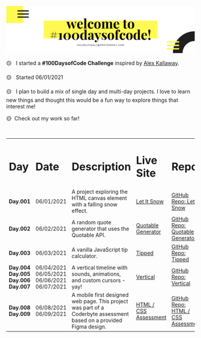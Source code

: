 <a href='https://github.com/chloeloveall'>![#100DaysOfCode](assets/100daysofcodewelcome.png)</a>

🟡 &nbsp; I started a **#100DaysofCode Challenge** inspired by <a href='https://github.com/kallaway'>Alex Kallaway</a>.

🟡 &nbsp; Started 06/01/2021

🟡 &nbsp; I plan to build a mix of single day and multi-day projects. I love to learn new things and thought this would be a fun way to explore things that interest me! 

🟡 &nbsp;Check out my work so far!

#

<table>
  <tr>
    <td width="60px"> <h1>Day</h1> </td>
    <td> <h1>Date</h1> </td>
    <td> <h1>Description</h1> </td>
    <td> <h1>Live Site</h1> </td>
    <td> <h1>Repo</h1> </td>
  </tr>
  <tr>
    <td width="60px"> <b> Day.001 </b> </td>
    <td> 06/01/2021 </td>
    <td>A project exploring the HTML canvas element with a falling snow effect.</td>
    <td> <a href='https://let-it-snow.vercel.app/'>Let It Snow</a> </td>
    <td> <a href='https://github.com/chloeloveall/let-it-snow'>GitHub Repo: Let It Snow </a> </td>
  </tr>
  <tr>
    <td width="60px"> <b> Day.002 </b> </td>
    <td> 06/02/2021 </td>
    <td>A random quote generator that uses the Quotable API.</td>
    <td> <a href='https://quotable-generator.vercel.app/'>Quotable Generator</a> </td>
     <td> <a href='https://github.com/chloeloveall/quotable-generator'>GitHub Repo: Quotable Generator </a> </td>
  </tr>
  <tr>
    <td width="60px"> <b> Day.003 </b> </td>
    <td> 06/03/2021 </td>
    <td>A vanilla JavaScript tip calculator.</td>
     <td> <a href='https://tipped-neon.vercel.app/'>Tipped</a> </td>
    <td> <a href='https://github.com/chloeloveall/tipped'>GitHub Repo: Tipped </a> </td>
  </tr>
  <tr>
    <td width="60px"> 
      <b> Day.004 </b> <br /> 
      <b> Day.005 </b> <br /> 
      <b> Day.006 </b> <br /> 
      <b> Day.007 </b>
    </td>
    <td> 
      06/04/2021 <br />
      06/05/2021 <br />
      06/06/2021 <br />
      06/07/2021 
    </td>
    <td>A vertical timeline with sounds, animations, and custom cursors - yay!</td>
     <td> <a href='https://vertical.vercel.app/'>Vertical</a> </td>
    <td> <a href='https://github.com/chloeloveall/vertical'>GitHub Repo: Vertical</a> </td>
  </tr>
  <tr>
    <td width="60px"> 
      <b> Day.008 </b> <br /> 
      <b> Day.009 </b>
    </td>
    <td> 
      06/08/2021 <br />
      06/09/2021
    </td>
    <td>A mobile first designed web page. This project was part of a Coderbyte assessment based on a provided Figma design.</td>
     <td> <a href='https://html-css-assessment.vercel.app/'>HTML / CSS Assessment</a> </td>
    <td> <a href='https://github.com/chloeloveall/html-css-assessment'>GitHub Repo: HTML / CSS Assessment</a> </td>
  </tr>
</table>